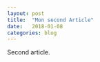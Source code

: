 ```yaml
---
layout: post
title:  "Mon second Article"
date:   2018-01-08
categories: blog
---
```


Second article.
